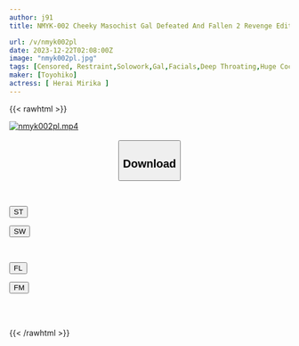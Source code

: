 ```yaml
---
author: j91
title: NMYK-002 Cheeky Masochist Gal Defeated And Fallen 2 Revenge Edition Mirika Togi

url: /v/nmyk002pl
date: 2023-12-22T02:08:00Z
image: "nmyk002pl.jpg"
tags: [Censored, Restraint,Solowork,Gal,Facials,Deep Throating,Huge Cock	]
maker: [Toyohiko]
actress: [ Herai Mirika ]
---
```



{{< rawhtml >}}

<div class="video" data-videoid="0A20ORa09PTbo21">
    <a href="javascript:;">
        <img src="/v/nmyk002pl/nmyk002pl.jpg" width="WIDTH" height="HEIGHT" alt="nmyk002pl.mp4" loading="lazy">
    </a>
</div>

<script type="text/javascript" src="https://j91.asia/asset/on-demand-st.js"></script>

<br>
  <link rel="stylesheet" href="https://j91.asia/asset/bs5.css">
  
  <center>
  <button class="btn btn-primary" type="button" data-bs-toggle="collapse" data-bs-target=".multi-collapse" aria-expanded="false" aria-controls="multiCollapseExample1 multiCollapseExample2"><h2>Download</h2></button></center>
</p>
<div class="row">
  <div class="col">
    <div class="collapse multi-collapse" id="multiCollapseExample1">
      <div class="card card-body">
	      	      <br>
<div class="buttons">  
<p><a href="https://streamtape.to/v/0A20ORa09PTbo21" target="_blank"><button class="btn-hover color-3"><i class="fa fa-download"></i> ST</button></a></p>
<p><a href="https://flaswish.com/x1aj1xc6bhq8" target="_blank"><button class="btn-hover color-2"><i class="fa fa-download"></i> SW</button></a></p></div>
    </div>
  </div>
</div>
  <div class="col">
    <div class="collapse multi-collapse" id="multiCollapseExample2">
      <div class="card card-body">
	      <br>
<div class="buttons">
<p><a href="javascript:;" target="_blank"><button class="btn-hover color-9"><i class="fa fa-download"></i> FL</button></a></p>
<p><a href="javascript:;" target="_blank"><button class="btn-hover color-8"><i class="fa fa-download"></i> FM</button></a></p></div>
<br><br>
      </div>
    </div>
  </div>
</div>

{{< /rawhtml >}}